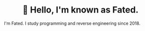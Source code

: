 <h1 align="center">👋 Hello, I'm known as Fated.</h1>
I'm Fated. I study programming and reverse engineering since 2018.
